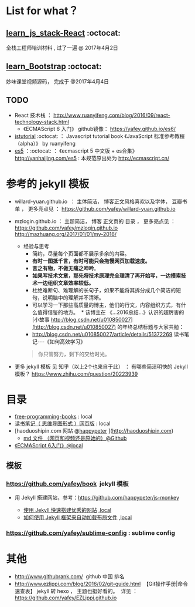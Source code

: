 

# List for what？
## [learn_js_stack-React](/yafey/learn_js_stack-React) :octocat:
全栈工程师培训材料 , 过了一遍 @ 2017年4月2日

## [learn_Bootstrap](../learn_Bootstrap) :octocat:
妙味课堂视频源码， 完成于 @2017年4月4日




## TODO
- React 技术栈 ： http://www.ruanyifeng.com/blog/2016/09/react-technology-stack.html
  + 《ECMAScript 6 入门》 github镜像：  https://yafey.github.io/es6/
- [jstutorial](../jstutorial) :octocat:  ： Javascript tutorial book 《JavaScript 标准参考教程（alpha）》 by ruanyifeng
- [es5](../es5) ：:octocat: ： 《ecmascript 5 中文版 + es合集》 http://yanhaijing.com/es5  : 本规范原出处为 http://ecmascript.cn/









# 参考的 jekyll 模板
* willard-yuan.github.io  ： 主体简洁， 博客正文风格喜欢以及字体， 豆瓣书单 ， 更多亮点见 ： https://github.com/yafey/willard-yuan.github.io 
* mzlogin.github.io ： 主题简洁， 博客 正文页的 目录 ， 更多亮点见 ： https://github.com/yafey/mzlogin.github.io  http://mazhuang.org/2017/01/01/my-2016/
  * 经验与思考
    * 简约，尽量每个页面都不展示多余的内容。
    * **有时一图抵千言，有时可能只会拖慢网页加载速度。**
    * **言之有物，不做无痛之呻吟**。
    * **如果写技术文章，那先将技术原理完全理清了再开始写，一边摸索技术一边组织文章效率较低。**
    * 杜绝难断句、难理解的长句子，如果不能将其拆分成几个简洁的短句，说明脑中的理解并不清晰。
    * 可以学习一下那些高质量的博主，他们的行文，内容组织方式，有什么值得借鉴的地方。
  * 该博主在 《...2016总结...》认识的超厉害的 [小故事 http://blog.csdn.net/u010850027](http://blog.csdn.net/u010850027) 的年终总结标题与大家共勉：
    * http://blog.csdn.net/u010850027/article/details/51372269  读书笔记---《如何高效学习》
    >你只管努力，剩下的交给时光。
    
* 更多 jekyll 模板 见 知乎（以上2个也来自于此） ： 有哪些简洁明快的 Jekyll 模板？ https://www.zhihu.com/question/20223939
# 目录

* [free-programming-books](https://github.com/yafey/free-programming-books/blob/master/free-programming-books-zh.md) : local
* [读书笔记（ 思维导图形式 ）网页版](https://github.com/yafey/mind_map_notes) : local
* [haoduoshipin.com 网站 @[happypeter](https://github.com/happypeter) ](http://haoduoshipin.com) 
  - [md 文件 （网页和视频还是原始的）@Github](https://github.com/yafey/haoduoshipin/tree/master/src/posts)
* [《ECMAScript 6入门》@local](https://yafey.github.io//es6)


## 模板
### https://github.com/yafey/book  jekyll 模板
- 用 Jekyll 搭建网站，参考：https://github.com/happypeter/js-monkey
  
  - [使用 Jekyll 快速搭建优秀的网站](http://haoduoshipin.com/v/113.html) ,[local](https://yafey.github.io/haoduoshiping/v/113.html)
  - [如何使用 Jekyll 框架来自动加载布局文件](http://haoduoshipin.com/v/152.html) ,[local](https://yafey.github.io/haoduoshiping/v/152.html)

### https://github.com/yafey/sublime-config : sublime config


# 其他
* http://www.githubrank.com/  github 中国 排名
* http://www.ezlippi.com/blog/2016/02/git-guide.html  【Git操作手册|命令速查表】 jekyll 转 hexo ， 主题也挺好看的。  详见 ： https://github.com/yafey/EZLippi.github.io
